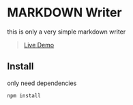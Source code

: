 # MARKDOWN Writer

this is only a very simple markdown writer

>  <a href='https://stbnlen.github.io/Markdown-Writer/' target="_blank">Live Demo</a>

## Install

only need dependencies
```
npm install
```
